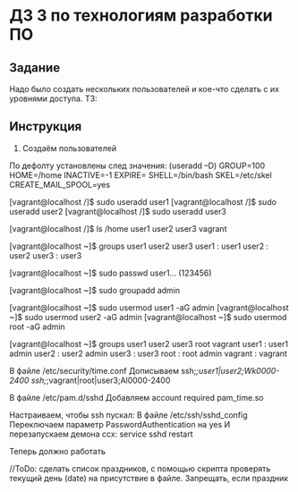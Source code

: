 # ДЗ 3 по технологиям разработки ПО

## Задание
Надо было создать нескольких пользователей и кое-что сделать с их уровнями доступа. ТЗ:

## Инструкция
1. Создаём пользователей

По дефолту установлены след значения: (useradd –D)
GROUP=100
HOME=/home
INACTIVE=-1
EXPIRE=
SHELL=/bin/bash
SKEL=/etc/skel
CREATE_MAIL_SPOOL=yes

[vagrant@localhost /]$ sudo useradd user1
[vagrant@localhost /]$ sudo useradd user2
[vagrant@localhost /]$ sudo useradd user3

[vagrant@localhost /]$ ls /home
user1  user2  user3  vagrant

[vagrant@localhost ~]$ groups user1 user2 user3
user1 : user1
user2 : user2
user3 : user3

[vagrant@localhost ~]$ sudo passwd user1… (123456)

[vagrant@localhost ~]$ sudo groupadd admin

[vagrant@localhost ~]$ sudo usermod user1 -aG admin
[vagrant@localhost ~]$ sudo usermod user2 -aG admin
[vagrant@localhost ~]$ sudo usermod root -aG admin

[vagrant@localhost ~]$ groups user1 user2 user3 root vagrant
user1 : user1 admin
user2 : user2 admin
user3 : user3
root : root admin
vagrant : vagrant

В файле /etc/security/time.conf
Дописываем
ssh;*;user1|user2;Wk0000-2400
ssh;*;vagrant|root|user3;Al0000-2400

В файле /etc/pam.d/sshd
Добавляем 
account    required     pam_time.so

Настраиваем, чтобы ssh пускал:
В файле /etc/ssh/sshd_config
Переключаем параметр PasswordAuthentication на yes
И перезапускаем демона ссх: service sshd restart

Теперь должно работать

//ToDo: сделать список праздников, с помощью скрипта проверять текущий день (date) на присутствие в файле. Запрещать, если праздник
